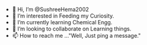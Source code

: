 - 👋 Hi, I’m @SushreeHema2002
- 👀 I’m interested in Feeding my Curiosity.
- 🌱 I’m currently learning Chemical Engg.
- 💞️ I’m looking to collaborate on Learning things.
- 📫 How to reach me ..."Well, Just ping a message."

<!---
SushreeHema2002/SushreeHema2002 is a ✨ special ✨ repository because its `README.md` (this file) appears on your GitHub profile.
You can click the Preview link to take a look at your changes.
--->
